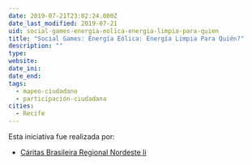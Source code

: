 ```yaml
---
date: 2019-07-21T23:02:24.000Z
date_last_modified: 2019-07-21
uid: social-games-energia-eolica-energia-limpia-para-quien
title: "Social Games: Energía Eólica: Energía Limpia Para Quién?"
description: ""
type: 
website: 
date_ini: 
date_end: 
tags:
  - mapeo-ciudadano
  - participación-ciudadana
cities: 
  - Recife
---
```


Esta iniciativa fue realizada por:

- [Cáritas Brasileira Regional Nordeste Ii](/organizaciones/caritas-brasileira-regional-nordeste-ii)
